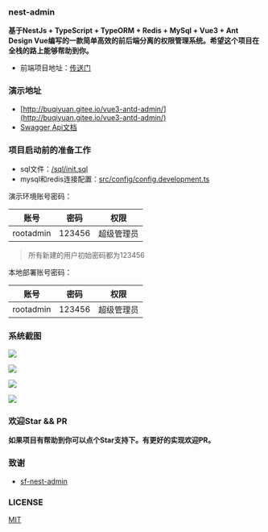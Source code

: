 ### nest-admin

**基于NestJs + TypeScript + TypeORM + Redis + MySql + Vue3 + Ant Design Vue编写的一款简单高效的前后端分离的权限管理系统。希望这个项目在全栈的路上能够帮助到你。**

- 前端项目地址：[传送门](https://github.com/buqiyuan/vue3-antd-admin)

### 演示地址

- [http://buqiyuan.gitee.io/vue3-antd-admin/](http://buqiyuan.gitee.io/vue3-antd-admin/)
- [Swagger Api文档](https://nest-api.buqiyuan.site/api/swagger-api/static/index.html#/)

### 项目启动前的准备工作
- sql文件：[/sql/init.sql](https://github.com/buqiyuan/nest-admin/tree/main/sql)
- mysql和redis连接配置：[src/config/config.development.ts](https://github.com/buqiyuan/nest-admin/blob/main/src/config/config.development.ts)

演示环境账号密码：

|     账号     |  密码  |           权限           |
| :----------: | :----: | :----------------------: |
|  rootadmin   | 123456 | 超级管理员 |

> 所有新建的用户初始密码都为123456

本地部署账号密码：

|   账号    |  密码  |    权限    |
| :-------: | :----: | :--------: |
| rootadmin | 123456 | 超级管理员 |

### 系统截图

![](https://s1.ax1x.com/2021/12/11/oTi1nf.png)

![](https://s1.ax1x.com/2021/12/11/oTithj.png)

![](https://s1.ax1x.com/2021/12/11/oTirHU.png)

![](https://s1.ax1x.com/2021/12/11/oTia3n.png)


### 欢迎Star && PR

**如果项目有帮助到你可以点个Star支持下。有更好的实现欢迎PR。**

### 致谢

- [sf-nest-admin](https://github.com/hackycy/sf-nest-admin)

### LICENSE

[MIT](LICENSE)

